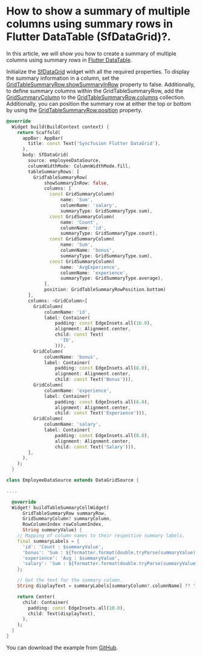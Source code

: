 # How to show a summary of multiple columns using summary rows in Flutter DataTable (SfDataGrid)?.

In this article, we will show you how to create a summary of multiple columns using summary rows in [Flutter DataTable](https://www.syncfusion.com/flutter-widgets/flutter-datagrid).

Initialize the [SfDataGrid](https://pub.dev/documentation/syncfusion_flutter_datagrid/latest/datagrid/SfDataGrid-class.html) widget with all the required properties. To display the summary information in a column, set the [GridTableSummaryRow.showSummaryInRow](https://pub.dev/documentation/syncfusion_flutter_datagrid/latest/datagrid/GridTableSummaryRow/showSummaryInRow.html) property to false. Additionally, to define summary columns within the GridTableSummaryRow, add the [GridSummaryColumn](https://pub.dev/documentation/syncfusion_flutter_datagrid/latest/datagrid/GridSummaryColumn-class.html) to the [GridTableSummaryRow.columns](https://pub.dev/documentation/syncfusion_flutter_datagrid/latest/datagrid/GridTableSummaryRow/columns.html) collection. Additionally, you can position the summary row at either the top or bottom by using the [GridTableSummaryRow.position](https://pub.dev/documentation/syncfusion_flutter_datagrid/latest/datagrid/GridTableSummaryRow/position.html) property.

```dart
@override
  Widget build(BuildContext context) {
    return Scaffold(
      appBar: AppBar(
        title: const Text('Syncfusion Flutter DataGrid'),
      ),
      body: SfDataGrid(
        source: employeeDataSource,
        columnWidthMode: ColumnWidthMode.fill,
        tableSummaryRows: [
          GridTableSummaryRow(
              showSummaryInRow: false,
              columns: [
                const GridSummaryColumn(
                    name: 'Sum',
                    columnName: 'salary',
                    summaryType: GridSummaryType.sum),
                const GridSummaryColumn(
                    name: 'Count',
                    columnName: 'id',
                    summaryType: GridSummaryType.count),
                const GridSummaryColumn(
                    name: 'Sum',
                    columnName: 'bonus',
                    summaryType: GridSummaryType.sum),
                const GridSummaryColumn(
                    name: 'AvgExperience',
                    columnName: 'experience',
                    summaryType: GridSummaryType.average),
              ],
              position: GridTableSummaryRowPosition.bottom)
        ],
        columns: <GridColumn>[
          GridColumn(
              columnName: 'id',
              label: Container(
                  padding: const EdgeInsets.all(16.0),
                  alignment: Alignment.center,
                  child: const Text(
                    'ID',
                  ))),
          GridColumn(
              columnName: 'bonus',
              label: Container(
                  padding: const EdgeInsets.all(8.0),
                  alignment: Alignment.center,
                  child: const Text('Bonus'))),
          GridColumn(
              columnName: 'experience',
              label: Container(
                  padding: const EdgeInsets.all(8.0),
                  alignment: Alignment.center,
                  child: const Text('Experience'))),
          GridColumn(
              columnName: 'salary',
              label: Container(
                  padding: const EdgeInsets.all(8.0),
                  alignment: Alignment.center,
                  child: const Text('Salary'))),
        ],
      ),
    );
  }

class EmployeeDataSource extends DataGridSource {

.... 

  @override
  Widget? buildTableSummaryCellWidget(
      GridTableSummaryRow summaryRow,
      GridSummaryColumn? summaryColumn,
      RowColumnIndex rowColumnIndex,
      String summaryValue) {
    // Mapping of column names to their respective summary labels.
    final summaryLabels = {
      'id': 'Count : $summaryValue',
      'bonus': 'Sum : ${formatter.format(double.tryParse(summaryValue))}',
      'experience': 'Avg : $summaryValue',
      'salary': 'Sum : ${formatter.format(double.tryParse(summaryValue))}',
    };

    // Get the text for the summary column.
    String displayText = summaryLabels[summaryColumn?.columnName] ?? '';

    return Center(
      child: Container(
        padding: const EdgeInsets.all(10.0),
        child: Text(displayText),
      ),
    );
  }
}
```

You can download the example from [GitHub](https://github.com/SyncfusionExamples/How-to-show-a-summary-of-multiple-columns-using-summary-rows-in-Flutter-DataGrid).